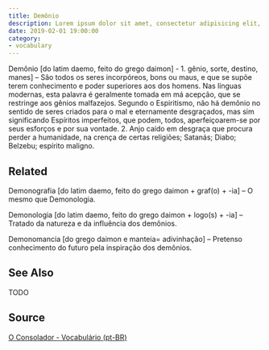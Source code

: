 ```yaml
---
title: Demônio
description: Lorem ipsum dolor sit amet, consectetur adipisicing elit, sed do eiusmod tempor incididunt ut labore et dolore magna aliqua.  TODO
date: 2019-02-01 19:00:00
category:
- vocabulary
---
```


Demônio [do latim daemo, feito do grego daimon] - 1.  gênio, sorte, destino, manes] – São todos os seres incorpóreos, bons ou maus, e que se supõe terem conhecimento e poder superiores aos dos homens. Nas línguas modernas, esta palavra é geralmente tomada em má acepção, que se restringe aos gênios malfazejos. Segundo o Espiritismo, não há demônio no sentido de seres criados para o mal e eternamente desgraçados, mas sim significando Espíritos imperfeitos, que podem, todos, aperfeiçoarem-se por seus esforços e por sua vontade. 2. Anjo caído em desgraça que procura perder a humanidade, na crença de certas religiões; Satanás; Diabo; Belzebu; espírito maligno.

## Related
Demonografia [do latim daemo, feito do grego daimon + graf(o) + -ia] – O mesmo que Demonologia.

Demonologia [do latim daemo, feito do grego daimon + logo(s) + -ia] – Tratado da natureza e da influência dos demônios.

Demonomancia [do grego daimon e manteia= adivinhação] – Pretenso conhecimento do futuro pela inspiração dos demônios.


## See Also
TODO

## Source
[O Consolador - Vocabulário (pt-BR)](http://www.oconsolador.com.br/linkfixo/vocabulario/principal.html)


